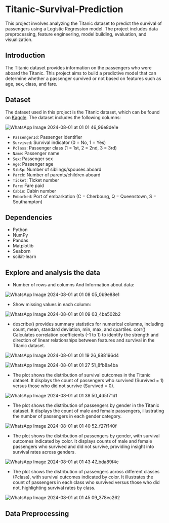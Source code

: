 # Titanic-Survival-Prediction

This project involves analyzing the Titanic dataset to predict the survival of passengers using a Logistic Regression model. The project includes data preprocessing, feature engineering, model building, evaluation, and visualization.

## Introduction

The Titanic dataset provides information on the passengers who were aboard the Titanic. This project aims to build a predictive model that can determine whether a passenger survived or not based on features such as age, sex, class, and fare.

## Dataset

The dataset used in this project is the Titanic dataset, which can be found on [Kaggle](https://www.kaggle.com/competitions/titanic/data). The dataset includes the following columns:

![WhatsApp Image 2024-08-01 at 01 01 46_96e8de1e](https://github.com/user-attachments/assets/2d007554-b5ea-4b3c-a411-42be8a7ba4a2)

- `PassengerId`: Passenger identifier
- `Survived`: Survival indicator (0 = No, 1 = Yes)
- `Pclass`: Passenger class (1 = 1st, 2 = 2nd, 3 = 3rd)
- `Name`: Passenger name
- `Sex`: Passenger sex
- `Age`: Passenger age
- `SibSp`: Number of siblings/spouses aboard
- `Parch`: Number of parents/children aboard
- `Ticket`: Ticket number
- `Fare`: Fare paid
- `Cabin`: Cabin number
- `Embarked`: Port of embarkation (C = Cherbourg, Q = Queenstown, S = Southampton)

## Dependencies

- Python
- NumPy
- Pandas
- Matplotlib
- Seaborn
- scikit-learn

## Explore and analysis the data
- Number of rows and columns And Information about data:
   
![WhatsApp Image 2024-08-01 at 01 08 05_0b9e88e1](https://github.com/user-attachments/assets/70b284ea-e34f-404a-842b-2d3adfaf6c75)

- Show missing values in each column:
  
![WhatsApp Image 2024-08-01 at 01 09 03_4ba502b2](https://github.com/user-attachments/assets/9e899c42-0f99-4665-a61b-dfd3055eeed4)

- describe() provides summary statistics for numerical columns, including count, mean, standard deviation, min, max, and quartiles. corr() Calculates correlation coefficients (-1 to 1) to identify the strength and direction of linear relationships between features and survival in the Titanic dataset.

![WhatsApp Image 2024-08-01 at 01 19 26_888196d4](https://github.com/user-attachments/assets/20f2616a-d434-4829-9d08-73942400e6c5)

![WhatsApp Image 2024-08-01 at 01 27 51_8fb8a4ba](https://github.com/user-attachments/assets/222a02ae-fb48-4a47-adb2-a49d74654106)

- The plot shows the distribution of survival outcomes in the Titanic dataset. It displays the count of passengers who survived (Survived = 1) versus those who did not survive (Survived = 0).

![WhatsApp Image 2024-08-01 at 01 38 50_4d5f71d1](https://github.com/user-attachments/assets/7fcb8065-e8e3-499a-99ea-bb251eb7959d)

- The plot shows the distribution of passengers by gender in the Titanic dataset. It displays the count of male and female passengers, illustrating the number of passengers in each gender category.

![WhatsApp Image 2024-08-01 at 01 40 52_f27f140f](https://github.com/user-attachments/assets/4838a31a-df76-40f0-b523-899f776cbc4b)

- The plot shows the distribution of passengers by gender, with survival outcomes indicated by color. It displays counts of male and female passengers who survived and did not survive, providing insight into survival rates across genders.

![WhatsApp Image 2024-08-01 at 01 43 47_bda89f4c](https://github.com/user-attachments/assets/dc7008d9-cb34-400f-98ac-85258b54c0e1)

- The plot shows the distribution of passengers across different classes (Pclass), with survival outcomes indicated by color. It illustrates the count of passengers in each class who survived versus those who did not, highlighting survival rates by class.

![WhatsApp Image 2024-08-01 at 01 45 09_378ec262](https://github.com/user-attachments/assets/dcf45d95-2060-46d3-abbd-09cb9f7aa616)

## Data Preprocessing

